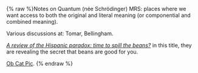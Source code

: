 {% raw %}Notes on Quantum (née Schrödinger) MRS: places where we want access to
both the original and literal meaning (or componential and combined
meaning).

Various discussions at: Tomar,
Bellingham.

*[A review of the Hispanic paradox: time to spill the
beans?](http://err.ersjournals.com/content/23/134/439.full)* in this
title, they are revealing the secret that beans are good for you.

[Ob Cat
Pic](https://aheinakroon.files.wordpress.com/2011/12/schrdi1.jpg?w=336&h=252).
<update date omitted for speed>{% endraw %}